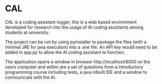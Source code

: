 # CAL

CAL is a coding assistant logger, this is a web based environment developed for research into the usage of AI coding assistants among students at university. 

The project can be run by using pyinstaller to package the files (with a minimal JRE for java execution) into a .exe file. An API key would need to be added in app.py to allow the AI coding assistant to function.

The application opens a window in browser http://localhost/8000 on the users computer and within are a set of questions from a introductory programming course including tests, a java inbuilt IDE and a window to communicate with the AI. 


